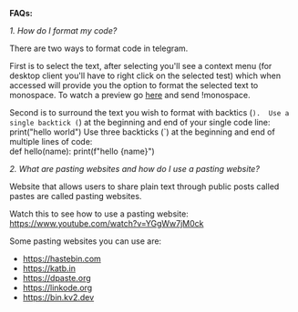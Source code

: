 **FAQs:**

_1. How do I format my code?_

  There are two ways to format code in telegram. 

  First is to select the text, after selecting you'll see a context menu (for desktop client you'll have to right click on the selected test) which when accessed will provide you the option to format the selected text to monospace. To watch a preview go [here](t.me/op_pandabot/start) and send !monospace.

  Second is to surround the text you wish to format with backtics (`). 
  Use a single backtick (`) at the beginning and end of your single code line:
  print("hello world")
  Use three backticks (`) at the beginning and end of multiple lines of  code:     
  def hello(name):
      print(f"hello {name}")


_2. What are pasting websites and how do I use a pasting website?_

  Website that allows users to share plain text through public posts called pastes are called pasting websites. 

  Watch this to see how to use a pasting website: https://www.youtube.com/watch?v=YGgWw7jM0ck

  Some pasting websites you can use are: 
  - https://hastebin.com
  - https://katb.in
  - https://dpaste.org
  - https://linkode.org
  - https://bin.kv2.dev